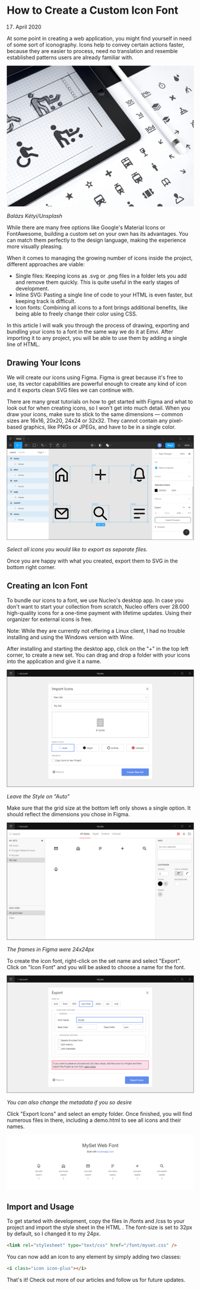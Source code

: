# How to Create a Custom Icon Font

17. April 2020

At some point in creating a web application, you might find yourself in need of some sort of iconography. Icons help to convey certain actions faster, because they are easier to process, need no translation and resemble established patterns users are already familiar with.

![Balázs Kétyi/Unsplash](/static/blog/icon-font/title.jpg)

*Balázs Kétyi/Unsplash*

While there are many free options like Google's Material Icons or FontAwesome, building a custom set on your own has its advantages. You can match them perfectly to the design language, making the experience more visually pleasing.

When it comes to managing the growing number of icons inside the project, different approaches are viable:

* Single files: Keeping icons as .svg or .png files in a folder lets you add and remove them quickly. This is quite useful in the early stages of development.
* Inline SVG: Pasting a single line of code to your HTML is even faster, but keeping track is difficult.
* Icon fonts: Combining all icons to a font brings additional benefits, like being able to freely change their color using CSS.

In this article I will walk you through the process of drawing, exporting and bundling your icons to a font in the same way we do it at Emvi. After importing it to any project, you will be able to use them by adding a single line of HTML.

## Drawing Your Icons

We will create our icons using Figma. Figma is great because it's free to use, its vector capabilities are powerful enough to create any kind of icon and it exports clean SVG files we can continue with.

There are many great tutorials on how to get started with Figma and what to look out for when creating icons, so I won't get into much detail. When you draw your icons, make sure to stick to the same dimensions — common sizes are 16x16, 20x20, 24x24 or 32x32. They cannot contain any pixel-based graphics, like PNGs or JPEGs, and have to be in a single color.

![Balázs Kétyi/Unsplash](/static/blog/icon-font/step1.png)

*Select all icons you would like to export as separate files.*

Once you are happy with what you created, export them to SVG in the bottom right corner.

## Creating an Icon Font

To bundle our icons to a font, we use Nucleo's desktop app. In case you don't want to start your collection from scratch, Nucleo offers over 28.000 high-quality icons for a one-time payment with lifetime updates. Using their organizer for external icons is free.

Note: While they are currently not offering a Linux client, I had no trouble installing and using the Windows version with Wine.

After installing and starting the desktop app, click on the "+" in the top left corner, to create a new set. You can drag and drop a folder with your icons into the application and give it a name.

![Balázs Kétyi/Unsplash](/static/blog/icon-font/step2.png)

*Leave the Style on "Auto"*

Make sure that the grid size at the bottom left only shows a single option. It should reflect the dimensions you chose in Figma. 

![Balázs Kétyi/Unsplash](/static/blog/icon-font/step3.png)

*The frames in Figma were 24x24px*

To create the icon font, right-click on the set name and select "Export". Click on "Icon Font" and you will be asked to choose a name for the font.

![Balázs Kétyi/Unsplash](/static/blog/icon-font/step4.png)

*You can also change the metadata if you so desire*

Click "Export Icons" and select an empty folder. Once finished, you will find numerous files in there, including a demo.html to see all icons and their names.

![Balázs Kétyi/Unsplash](/static/blog/icon-font/step5.png)

## Import and Usage

To get started with development, copy the files in /fonts and /css to your project and import the style sheet in the HTML <head>. The font-size is set to 32px by default, so I changed it to my 24px.

```html
<link rel="stylesheet" type="text/css" href="/font/myset.css" />
```

You can now add an icon to any element by simply adding two classes:

```html
<i class="icon icon-plus"></i>
```

That's it! Check out more of our articles and follow us for future updates.
